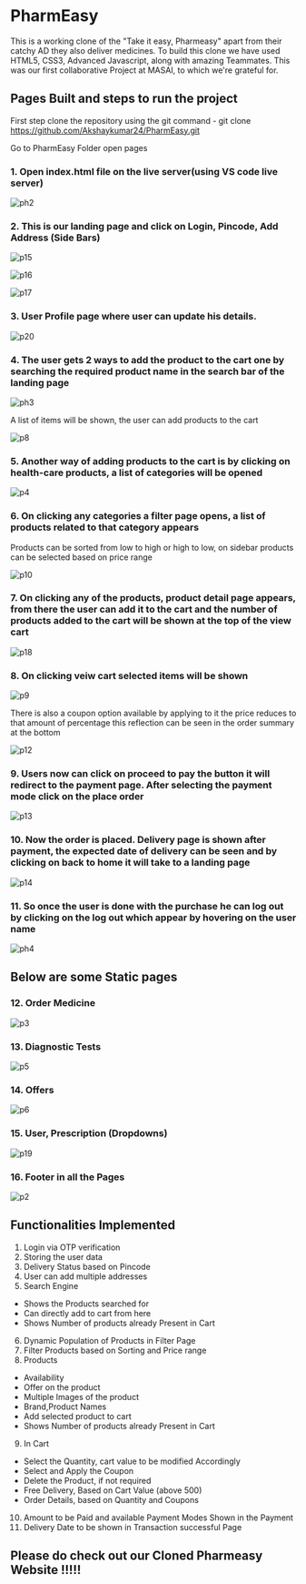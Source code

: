 # PharmEasy

This is a working clone of the "Take it easy, Pharmeasy" apart from their catchy AD they also deliver medicines. To build this clone we have used HTML5, CSS3, Advanced Javascript, along with amazing Teammates. This was our first collaborative Project at MASAI, to which we're grateful for.

## Pages Built and steps to run the project

First step clone the repository using the git command - git clone https://github.com/Akshaykumar24/PharmEasy.git 

Go to PharmEasy Folder open pages
### 1. Open index.html file on the live server(using VS code live server) 

![ph2](https://user-images.githubusercontent.com/72690740/133028330-4463aaec-040f-4702-b3b9-1d350b88d468.PNG)

### 2. This is our landing page and click on Login, Pincode, Add Address (Side Bars)

![p15](https://user-images.githubusercontent.com/72690740/132959675-dbae57a0-0877-4a6d-974c-89dd245983ea.PNG)

![p16](https://user-images.githubusercontent.com/72690740/132959674-38f176b4-3979-47f3-ae36-8e5795c16add.PNG)

![p17](https://user-images.githubusercontent.com/72690740/132959673-c1d40b9c-27c5-4411-8fa0-fb0b54ff5999.PNG)

### 3. User Profile page where user can update his details.

![p20](https://user-images.githubusercontent.com/72690740/132960336-05e7dc55-0cbf-4909-806d-0447acae1ed0.PNG)

### 4. The user gets 2 ways to add the product to the cart one by searching the required product name in the search bar of the landing page 

![ph3](https://user-images.githubusercontent.com/72690740/133028766-bd195ed3-2f28-422c-be14-53ad2976c523.PNG)

A list of items will be shown, the user can add products to the cart 

![p8](https://user-images.githubusercontent.com/72690740/132959664-5a4484e2-d061-496e-8f95-a071ea5fe68d.PNG)

### 5. Another way of adding products to the cart is by clicking on health-care products, a list of categories will be opened 

![p4](https://user-images.githubusercontent.com/72690740/132959669-b8a6ce20-00b6-4170-bbdc-aaf5662950d7.PNG)

### 6. On clicking any categories a filter page opens, a list of products related to that category appears 
Products can be sorted from low to high or high to low, on sidebar products can be selected based on price range 

![p10](https://user-images.githubusercontent.com/72690740/132959681-59e8d7f5-44ae-4547-a265-a7d19966c523.PNG)

### 7. On clicking any of the products, product detail page appears, from there the user can add it to the cart and the number of products added to the cart will be shown at the top of the view cart 

![p18](https://user-images.githubusercontent.com/72690740/132960331-f6cd9fcc-dc6b-40d1-94ca-ed0320ee5089.PNG)

### 8. On clicking veiw cart selected items will be shown 

![p9](https://user-images.githubusercontent.com/72690740/132959662-0c90da6f-5fc1-449c-8fb8-0843a0bb3e87.PNG)

There is also a coupon option available by applying to it the price reduces to that amount of percentage this reflection can be seen in the order summary at the bottom

![p12](https://user-images.githubusercontent.com/72690740/132959679-c2241dc2-0905-453a-a8c8-fbdf260b0208.PNG)

### 9. Users now can click on proceed to pay the button it will redirect to the payment page. After selecting the payment mode click on the place order

![p13](https://user-images.githubusercontent.com/72690740/132959677-e915d43c-3365-4a94-adee-09ebf66aa583.PNG)

### 10. Now the order is placed. Delivery page is shown after payment, the expected date of delivery can be seen and by clicking on back to home it will take to a landing page 

![p14](https://user-images.githubusercontent.com/72690740/132959676-7a99e9ff-43ae-4b09-b647-d3d39a089b29.PNG)

### 11. So once the user is done with the purchase he can log out by clicking on the log out which appear by hovering on the user name 

![ph4](https://user-images.githubusercontent.com/72690740/133028769-e2f54a54-9c78-498c-98e0-a0922cdf1943.PNG)

## Below are some Static pages 

### 12. Order Medicine

![p3](https://user-images.githubusercontent.com/72690740/132959671-56327cdf-f258-4be8-99dc-da9d811aeec2.PNG)

### 13. Diagnostic Tests

![p5](https://user-images.githubusercontent.com/72690740/132959668-cc37f7e3-3b19-4ae6-9a66-b9d2d68582ef.PNG)

### 14. Offers

![p6](https://user-images.githubusercontent.com/72690740/132959666-81d96ae6-4dc3-4e61-bc64-db4f5a9c76af.PNG)

### 15. User, Prescription (Dropdowns)

![p19](https://user-images.githubusercontent.com/72690740/132960334-e81317ab-cd4f-4b27-992d-147408ba034f.PNG)

### 16. Footer in all the Pages

![p2](https://user-images.githubusercontent.com/72690740/132959672-7fea6772-02a8-463e-9aa1-a8b91bc03f65.PNG)

## Functionalities Implemented

1. Login via OTP verification
2. Storing the user data
3. Delivery Status based on Pincode 
4. User can add multiple addresses
5. Search Engine 
- Shows the Products searched for
- Can directly add to cart from here
- Shows Number of products already Present in Cart
6. Dynamic Population of Products in Filter Page
7. Filter Products based on Sorting and Price range
8. Products
- Availability
- Offer on the product
- Multiple Images of the product
- Brand,Product Names
- Add selected product to cart
- Shows Number of products already Present in Cart
9. In Cart 
- Select the Quantity, cart value to be modified Accordingly
- Select and Apply the Coupon
- Delete the Product, if not required
- Free Delivery, Based on Cart Value (above 500)
- Order Details, based on Quantity and Coupons
10. Amount to be Paid and available Payment Modes Shown in the Payment
11. Delivery Date to be shown in Transaction successful Page

## Please do check out our Cloned Pharmeasy Website !!!!!
